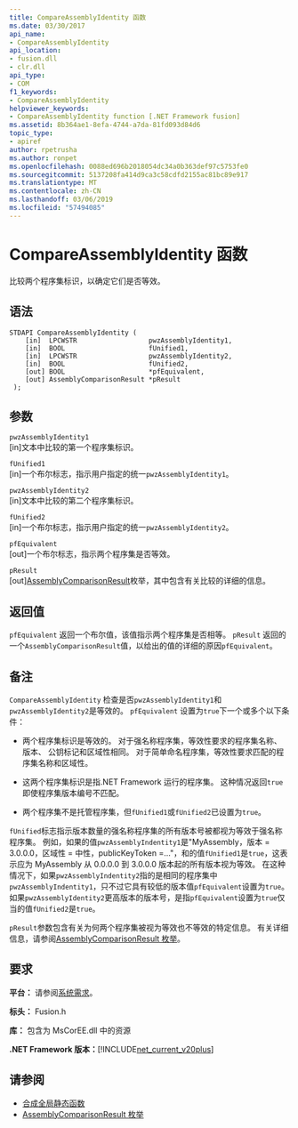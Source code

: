 ```yaml
---
title: CompareAssemblyIdentity 函数
ms.date: 03/30/2017
api_name:
- CompareAssemblyIdentity
api_location:
- fusion.dll
- clr.dll
api_type:
- COM
f1_keywords:
- CompareAssemblyIdentity
helpviewer_keywords:
- CompareAssemblyIdentity function [.NET Framework fusion]
ms.assetid: 8b364ae1-8efa-4744-a7da-81fd093d84d6
topic_type:
- apiref
author: rpetrusha
ms.author: ronpet
ms.openlocfilehash: 0088ed696b2018054dc34a0b363def97c5753fe0
ms.sourcegitcommit: 5137208fa414d9ca3c58cdfd2155ac81bc89e917
ms.translationtype: MT
ms.contentlocale: zh-CN
ms.lasthandoff: 03/06/2019
ms.locfileid: "57494085"
---
```

# <a name="compareassemblyidentity-function"></a>CompareAssemblyIdentity 函数
比较两个程序集标识，以确定它们是否等效。  
  
## <a name="syntax"></a>语法  
  
```  
STDAPI CompareAssemblyIdentity (  
    [in]  LPCWSTR                  pwzAssemblyIdentity1,  
    [in]  BOOL                     fUnified1,  
    [in]  LPCWSTR                  pwzAssemblyIdentity2,  
    [in]  BOOL                     fUnified2,  
    [out] BOOL                     *pfEquivalent,  
    [out] AssemblyComparisonResult *pResult  
 );  
```  
  
## <a name="parameters"></a>参数  
 `pwzAssemblyIdentity1`  
 [in]文本中比较的第一个程序集标识。  
  
 `fUnified1`  
 [in]一个布尔标志，指示用户指定的统一`pwzAssemblyIdentity1`。  
  
 `pwzAssemblyIdentity2`  
 [in]文本中比较的第二个程序集标识。  
  
 `fUnified2`  
 [in]一个布尔标志，指示用户指定的统一`pwzAssemblyIdentity2`。  
  
 `pfEquivalent`  
 [out]一个布尔标志，指示两个程序集是否等效。  
  
 `pResult`  
 [out][AssemblyComparisonResult](../../../../docs/framework/unmanaged-api/fusion/assemblycomparisonresult-enumeration.md)枚举，其中包含有关比较的详细的信息。  
  
## <a name="return-value"></a>返回值  
 `pfEquivalent` 返回一个布尔值，该值指示两个程序集是否相等。 `pResult` 返回的一个`AssemblyComparisonResult`值，以给出的值的详细的原因`pfEquivalent`。  
  
## <a name="remarks"></a>备注  
 `CompareAssemblyIdentity` 检查是否`pwzAssemblyIdentity1`和`pwzAssemblyIdentity2`是等效的。 `pfEquivalent` 设置为`true`下一个或多个以下条件：  
  
-   两个程序集标识是等效的。 对于强名称程序集，等效性要求的程序集名称、 版本、 公钥标记和区域性相同。 对于简单命名程序集，等效性要求匹配的程序集名称和区域性。  
  
-   这两个程序集标识是指.NET Framework 运行的程序集。 这种情况返回`true`即使程序集版本编号不匹配。  
  
-   两个程序集不是托管程序集，但`fUnified1`或`fUnified2`已设置为`true`。  
  
 `fUnified`标志指示版本数量的强名称程序集的所有版本号被都视为等效于强名称程序集。 例如，如果的值`pwzAssemblyIndentity1`是"MyAssembly，版本 = 3.0.0.0，区域性 = 中性，publicKeyToken =..."，和的值`fUnified1`是`true`，这表示应为 MyAssembly 从 0.0.0.0 到 3.0.0.0 版本起的所有版本视为等效。 在这种情况下，如果`pwzAssemblyIndentity2`指的是相同的程序集中`pwzAssemblyIndentity1`，只不过它具有较低的版本值`pfEquivalent`设置为`true`。 如果`pwzAssemblyIdentity2`更高版本的版本号，是指`pfEquivalent`设置为`true`仅当的值`fUnified2`是`true`。  
  
 `pResult`参数包含有关为何两个程序集被视为等效也不等效的特定信息。 有关详细信息，请参阅[AssemblyComparisonResult 枚举](../../../../docs/framework/unmanaged-api/fusion/assemblycomparisonresult-enumeration.md)。  
  
## <a name="requirements"></a>要求  
 **平台：** 请参阅[系统需求](../../../../docs/framework/get-started/system-requirements.md)。  
  
 **标头：** Fusion.h  
  
 **库：** 包含为 MsCorEE.dll 中的资源  
  
 **.NET Framework 版本：**[!INCLUDE[net_current_v20plus](../../../../includes/net-current-v20plus-md.md)]  
  
## <a name="see-also"></a>请参阅
- [合成全局静态函数](../../../../docs/framework/unmanaged-api/fusion/fusion-global-static-functions.md)
- [AssemblyComparisonResult 枚举](../../../../docs/framework/unmanaged-api/fusion/assemblycomparisonresult-enumeration.md)
